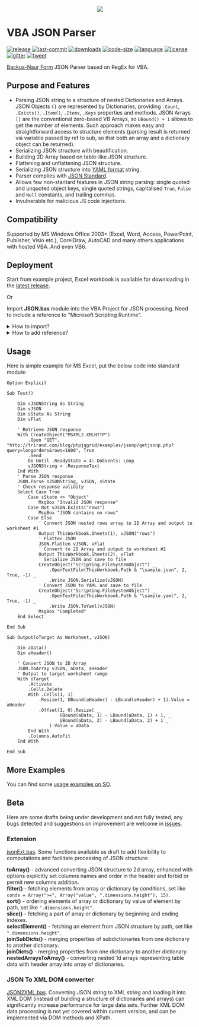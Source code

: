<p align="center"><img src="https://user-images.githubusercontent.com/3822668/71785573-47c72700-3012-11ea-87c0-87d0e0d006f5.png" /></p>

# VBA JSON Parser
[![release](https://img.shields.io/github/release/omegastripes/VBA-JSON-parser.svg?style=flat&logo=github)](https://github.com/omegastripes/VBA-JSON-parser/releases/latest) [![last-commit](https://img.shields.io/github/last-commit/omegastripes/VBA-JSON-parser.svg?style=flat)](https://github.com/omegastripes/VBA-JSON-parser/commits/master) [![downloads](https://img.shields.io/github/downloads/omegastripes/VBA-JSON-parser/total.svg?style=flat)](https://somsubhra.com/github-release-stats/?username=omegastripes&repository=VBA-JSON-parser) [![code-size](https://img.shields.io/github/languages/code-size/omegastripes/VBA-JSON-parser.svg?style=flat)](https://github.com/omegastripes/VBA-JSON-parser) [![language](https://img.shields.io/github/languages/top/omegastripes/VBA-JSON-parser.svg?style=flat)](https://github.com/omegastripes/VBA-JSON-parser/search?l=vba) [![license](https://img.shields.io/github/license/omegastripes/VBA-JSON-parser.svg?style=flat)](https://github.com/omegastripes/VBA-JSON-parser/blob/master/LICENSE) [![gitter](https://img.shields.io/gitter/room/omegastripes/VBA-JSON-parser.svg?style=flat&logo=gitter)](https://gitter.im/omegastripes) [![tweet](https://img.shields.io/twitter/url/http/shields.io.svg?style=social)](https://twitter.com/intent/tweet?text=Easy%20and%20flexible%20JSON%20processing%20for%20VBA%F0%9F%92%A5&url=https://github.com/omegastripes/VBA-JSON-parser&via=omegastripes&hashtags=vba,json,parse,excel)

[Backus-Naur Form](https://en.wikipedia.org/wiki/Backus%E2%80%93Naur_form) JSON Parser based on RegEx for VBA.
## Purpose and Features
- Parsing JSON string to a structure of nested Dictionaries and Arrays. JSON Objects `{}` are represented by Dictionaries, providing `.Count`, `.Exists()`, `.Item()`, `.Items`, `.Keys` properties and methods. JSON Arrays `[]` are the conventional zero-based VB Arrays, so `UBound() + 1` allows to get the number of elements. Such approach makes easy and straightforward access to structure elements (parsing result is returned via variable passed by ref to sub, so that both an array and a dictionary object can be returned).
- Serializing JSON structure with beautification.
- Building 2D Array based on table-like JSON structure.
- Flattening and unflattening JSON structure.
- Serializing JSON structure into [YAML format](https://yaml.org/) string.
- Parser complies with [JSON Standard](http://json.org/).
- Allows few non-stantard features in JSON string parsing: single quoted and unquoted object keys, single quoted strings, capitalised `True`, `False` and `Null` constants, and trailing commas.
- Invulnerable for malicious JS code injections.
## Compatibility
Supported by MS Windows Office 2003+ (Excel, Word, Access, PowerPoint, Publisher, Visio etc.), CorelDraw, AutoCAD and many others applications with hosted VBA. And even VB6.
## Deployment
Start from example project, Excel workbook is available for downloading in the [latest release](https://github.com/omegastripes/VBA-JSON-parser/releases/latest).

Or

Import **JSON.bas** module into the VBA Project for JSON processing. Need to include a reference to "Microsoft Scripting Runtime".
<details><summary>How to import?</summary>
<p>

Download and save JSON.bas to a file - open [the page with JSON.bas code](https://github.com/omegastripes/VBA-JSON-parser/blob/master/JSON.bas), right-click on Raw button, choose Save link as... (for Chrome):

![download](https://user-images.githubusercontent.com/3822668/52233449-33dde700-28d0-11e9-97b9-f61fd98c16fd.png)

Import JSON.bas into the VBA Project - open Visual Basic Editor by pressing Alt+F11, right-click on Project Tree, choose Import File, select downloaded JSON.bas:

![import](https://user-images.githubusercontent.com/3822668/52232296-31c65900-28cd-11e9-8164-94ca71c06595.png)

Or you may drag'n'drop downloaded JSON.bas from explorer window (or desktop) directly into the VBA Project Tree.

</p>
</details>
<details><summary>How to add reference?</summary>
<p>

Open Visual Basic Editor by pressing Alt+F11, click Menu - Tools - References, scroll down to "Microsoft Scripting Runtime" and check it, OK:

![add reference](https://user-images.githubusercontent.com/3822668/71650262-ca579a00-2d25-11ea-9701-4c21dc280ad7.png)

</p>
</details>

## Usage
Here is simple example for MS Excel, put the below code into standard module:

```vba
Option Explicit

Sub Test()
    
    Dim sJSONString As String
    Dim vJSON
    Dim sState As String
    Dim vFlat
    
    ' Retrieve JSON response
    With CreateObject("MSXML2.XMLHTTP")
        .Open "GET", "http://trirand.com/blog/phpjqgrid/examples/jsonp/getjsonp.php?qwery=longorders&rows=1000", True
        .Send
        Do Until .ReadyState = 4: DoEvents: Loop
        sJSONString = .ResponseText
    End With
    ' Parse JSON response
    JSON.Parse sJSONString, vJSON, sState
    ' Check response validity
    Select Case True
        Case sState <> "Object"
            MsgBox "Invalid JSON response"
        Case Not vJSON.Exists("rows")
            MsgBox "JSON contains no rows"
        Case Else
            ' Convert JSON nested rows array to 2D Array and output to worksheet #1
            Output ThisWorkbook.Sheets(1), vJSON("rows")
            ' Flatten JSON
            JSON.Flatten vJSON, vFlat
            ' Convert to 2D Array and output to worksheet #2
            Output ThisWorkbook.Sheets(2), vFlat
            ' Serialize JSON and save to file
            CreateObject("Scripting.FileSystemObject") _
                .OpenTextFile(ThisWorkbook.Path & "\sample.json", 2, True, -1) _
                .Write JSON.Serialize(vJSON)
            ' Convert JSON to YAML and save to file
            CreateObject("Scripting.FileSystemObject") _
                .OpenTextFile(ThisWorkbook.Path & "\sample.yaml", 2, True, -1) _
                .Write JSON.ToYaml(vJSON)
            MsgBox "Completed"
    End Select
    
End Sub

Sub Output(oTarget As Worksheet, vJSON)
    
    Dim aData()
    Dim aHeader()
    
    ' Convert JSON to 2D Array
    JSON.ToArray vJSON, aData, aHeader
    ' Output to target worksheet range
    With oTarget
        .Activate
        .Cells.Delete
        With .Cells(1, 1)
            .Resize(1, UBound(aHeader) - LBound(aHeader) + 1).Value = aHeader
            .Offset(1, 0).Resize( _
                    UBound(aData, 1) - LBound(aData, 1) + 1, _
                    UBound(aData, 2) - LBound(aData, 2) + 1 _
                ).Value = aData
        End With
        .Columns.AutoFit
    End With
    
End Sub
```

## More Examples
You can find some <a href="https://stackoverflow.com/search?q=user%3A2165759+is%3Aanswer+json.bas">usage examples on SO</a>.

## Beta

Here are some drafts being under development and not fully tested, any bugs detected and suggestions on improvement are welcome in [issues](https://github.com/omegastripes/VBA-JSON-parser/issues).

### Extension

[jsonExt.bas](https://github.com/omegastripes/VBA-JSON-parser/blob/master/Beta/jsonExt.bas). Some functions available as draft to add flexibility to computations and facilitate processing of JSON structure:

**toArray()** - advanced converting JSON structure to 2d array, enhanced with options explicitly set columns names and order in the header and forbid or permit new columns addition.<br>
**filter()** - fetching elements from array or dictionary by conditions, set like `conds = Array(">=", Array("value", ".dimensions.height"), 15)`.<br>
**sort()** - ordering elements of array or dictionary by value of element by path, set like `".dimensions.height"`.<br>
**slice()** - fetching a part of array or dictionary by beginning and ending indexes.<br>
**selectElement()** - fetching an element from JSON structure by path, set like `".dimensions.height"`.<br>
**joinSubDicts()** - merging properties of subdictionaries from one dictionary to another dictionary.<br>
**joinDicts()** - merging properties from one dictionary to another dictionary.<br>
**nestedArraysToArray()** - converting nested 1d arrays representing table data with header array into array of dictionaries.<br>

### JSON To XML DOM converter

[JSON2XML.bas](https://github.com/omegastripes/VBA-JSON-parser/blob/master/Beta/JSON2XML.bas). Converting JSON string to XML string and loading it into XML DOM (instead of building a structure of dictionaries and arrays) can significantly increase performance for large data sets. Further XML DOM data processing is not yet covered within current version, and can be implemented via DOM methods and XPath.
